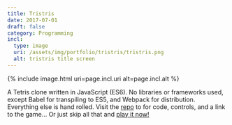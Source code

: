 ```yaml
---
title: Tristris
date: 2017-07-01
draft: false
category: Programming
incl:
  type: image
  uri: /assets/img/portfolio/tristris/tristris.png
  alt: tristris title screen
---
```


{%
    include image.html
    uri=page.incl.uri
    alt=page.incl.alt
%}

A Tetris clone written in JavaScript (ES6).<!--more--> No libraries or frameworks used, except Babel for transpiling to ES5, and Webpack for distribution. Everything else is hand rolled. Visit the [repo](https://github.com/tribayf/tristris) to for code, controls, and a link to the game... Or just skip all that and [play it now!](https://tribayf.github.io/tristris)
